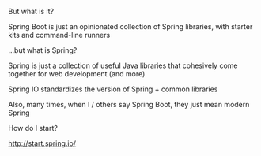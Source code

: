 But what is it?


Spring Boot is just an opinionated collection of Spring libraries, with starter kits and command-line runners


...but what is Spring?


Spring is just a collection of useful Java libraries that cohesively come together for web development (and more)

Spring IO standardizes the version of Spring + common libraries


Also, many times, when I / others say Spring Boot, they just mean modern Spring


How do I start?


http://start.spring.io/